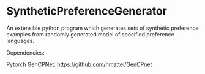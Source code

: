 # SyntheticPreferenceGenerator
An extensible python program which generates sets of synthetic preference examples from randomly generated model of specified preference languages.


Dependencies:

  Pytorch
  GenCPNet: https://github.com/nmattei/GenCPnet
